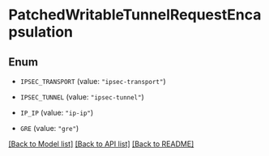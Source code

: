 # PatchedWritableTunnelRequestEncapsulation

## Enum


* `IPSEC_TRANSPORT` (value: `"ipsec-transport"`)

* `IPSEC_TUNNEL` (value: `"ipsec-tunnel"`)

* `IP_IP` (value: `"ip-ip"`)

* `GRE` (value: `"gre"`)


[[Back to Model list]](../README.md#documentation-for-models) [[Back to API list]](../README.md#documentation-for-api-endpoints) [[Back to README]](../README.md)


